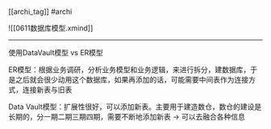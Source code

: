 [[archi_tag]] #archi 

![[0611数据库模型.xmind]]

---

使用DataVault模型 vs ER模型

ER模型：根据业务调研，分析业务模型和业务逻辑，来进行拆分，建数据库，于是之后就会很少动用这个数据库，如果再添加的话，可能需要中间表作为连接方式，连接新表与旧表

Data Vault模型：扩展性很好，可以添加新表。主要用于建造数仓，数仓的建设是长期的，分一期二期三期四期，需要不断地添加新表 -> 可以去融合各种信息
